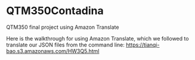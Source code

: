 # QTM350Contadina
QTM350 final project using Amazon Translate

Here is the walkthrough for using Amazon Translate, which we followed to translate our JSON files from the command line: https://tianqi-bao.s3.amazonaws.com/HW3Q5.html
